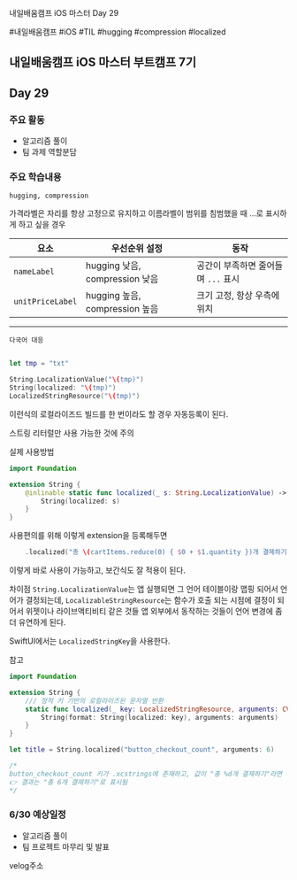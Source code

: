 
내일배움캠프 iOS 마스터 Day 29

#내일배움캠프 #iOS #TIL #hugging #compression #localized

## 내일배움캠프 iOS 마스터 부트캠프 7기

## Day 29

### 주요 활동
- 알고리즘 풀이
- 팀 과제 역할분담


### 주요 학습내용

`hugging, compression`

가격라벨은 자리를 항상 고정으로 유지하고 이름라벨이 범위를 침범했을 때 ...로 표시하게 하고 싶을 경우

| 요소               | 우선순위 설정                    | 동작                     |
| ---------------- | -------------------------- | ---------------------- |
| `nameLabel`      | hugging 낮음, compression 낮음 | 공간이 부족하면 줄어들며 `...` 표시 |
| `unitPriceLabel` | hugging 높음, compression 높음 | 크기 고정, 항상 우측에 위치       |

---

`다국어 대응`

```swift

let tmp = "txt"

String.LocalizationValue("\(tmp)")
String(localized: "\(tmp)")
LocalizedStringResource("\(tmp)")

```

이런식의 로컬라이즈드 빌드를 한 번이라도 할 경우 자동등록이 된다.

스트링 리터럴만 사용 가능한 것에 주의

실제 사용방법

```swift
import Foundation

extension String {
    @inlinable static func localized(_ s: String.LocalizationValue) -> String {
        String(localized: s)
    }
}
```

사용편의를 위해 이렇게 extension을 등록해두면

```swift
    .localized("총 \(cartItems.reduce(0) { $0 + $1.quantity })개 결제하기")
```

이렇게 바로 사용이 가능하고, 보간식도 잘 적용이 된다.


차이점
`String.LocalizationValue`는 앱 실행되면 그 언어 테이블이랑 맵핑 되어서 언어가 결정되는데,
`LocalizableStringResource`는 함수가 호출 되는 시점에 결정이 되어서 위젯이나 라이브액티비티 같은 것들 앱 외부에서 동작하는 것들이 언어 변경에 좀 더 유연하게 된다.

SwiftUI에서는 `LocalizedStringKey`을 사용한다.

참고
```swift
import Foundation

extension String {
    /// 정적 키 기반의 로컬라이즈된 문자열 반환
    static func localized(_ key: LocalizedStringResource, arguments: CVarArg...) -> String {
        String(format: String(localized: key), arguments: arguments)
    }
}

let title = String.localized("button_checkout_count", arguments: 6)

/*
button_checkout_count 키가 .xcstrings에 존재하고, 값이 "총 %d개 결제하기"라면
👉 결과는 "총 6개 결제하기"로 표시됨
*/
```

### 6/30 예상일정

- 알고리즘 풀이
- 팀 프로젝트 마무리 및 발표


velog주소   